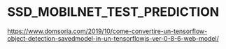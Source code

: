 # SSD_MOBILNET_TEST_PREDICTION
https://www.domsoria.com/2019/10/come-convertire-un-tensorflow-object-detection-savedmodel-in-un-tensorflowjs-ver-0-8-6-web-model/
